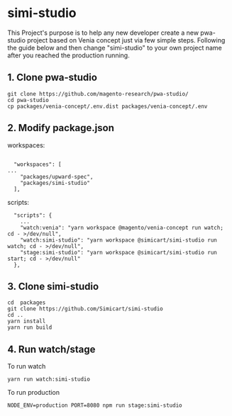 # simi-studio

This Project's purpose is to help any new developer create a new pwa-studio project based on Venia concept just via few simple steps. Following the guide below and then change "simi-studio" to your own project name after you reached the production running.

## 1. Clone pwa-studio
```
git clone https://github.com/magento-research/pwa-studio/
cd pwa-studio
cp packages/venia-concept/.env.dist packages/venia-concept/.env
```

## 2. Modify package.json

workspaces:
```

  "workspaces": [
...
    "packages/upward-spec",
    "packages/simi-studio"
  ],

```

scripts:

```
  "scripts": {
	...
    "watch:venia": "yarn workspace @magento/venia-concept run watch; cd - >/dev/null",
    "watch:simi-studio": "yarn workspace @simicart/simi-studio run watch; cd - >/dev/null",
    "stage:simi-studio": "yarn workspace @simicart/simi-studio run start; cd - >/dev/null"
  },
```
## 3. Clone simi-studio
```
cd  packages
git clone https://github.com/Simicart/simi-studio
cd ..
yarn install
yarn run build
```
## 4. Run watch/stage
To run watch
```
yarn run watch:simi-studio
```
To run production
```
NODE_ENV=production PORT=8080 npm run stage:simi-studio
```
